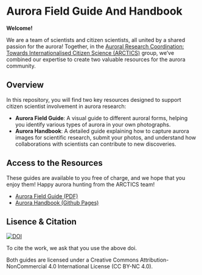 # Aurora Field Guide And Handbook

**Welcome!**

We are a team of scientists and citizen scientists, all united by a shared passion for the aurora! Together, in the [Auroral Research Coordination: Towards Internationalised Citizen Science (ARCTICS)](https://collab.issibern.ch/arctics/) group, we’ve combined our expertise to create two valuable resources for the aurora community.

## Overview

In this repository, you will find two key resources designed to support citizen scientist involvement in aurora research:

- **Aurora Field Guide**: A visual guide to different auroral forms, helping you identify various types of aurora in your own photographs.
- **Aurora Handbook**: A detailed guide explaining how to capture aurora images for scientific research, submit your photos, and understand how collaborations with scientists can contribute to new discoveries.

## Access to the Resources

These guides are available to you free of charge, and we hope that you enjoy them! Happy aurora hunting from the ARCTICS team!

- [Aurora Field Guide (PDF)](Aurora_Field_Guide.pdf)
- [Aurora Handbook (Github Pages)](https://kherli.github.io/Aurora-Field-Guide-And-Handbook/main.html)

## Lisence & Citation

<a href="https://doi.org/10.5281/zenodo.13843087"><img src="https://zenodo.org/badge/DOI/10.5281/zenodo.13843087.svg" alt="DOI"></a>

To cite the work, we ask that you use the above doi.

Both guides are licensed under a Creative Commons Attribution-NonCommercial 4.0 International License (CC BY-NC 4.0).
